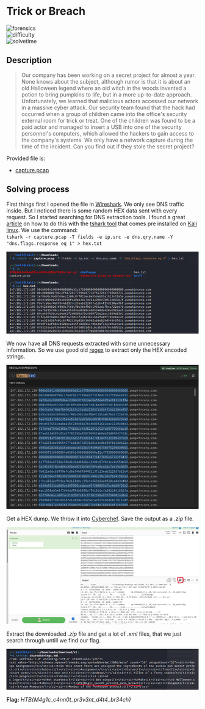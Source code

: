 # Trick or Breach

![forensics](https://img.shields.io/badge/category-forensics-brightgreen) <br>
![difficulty](https://img.shields.io/badge/difficulty-easy-green) <br>
![solvetime](https://img.shields.io/badge/solved-durring%20event-green)

## Description

> Our company has been working on a secret project for almost a year. None knows about the subject, although rumor is that it is about an old Halloween legend where an old witch in the woods invented a potion to bring pumpkins to life, but in a more up-to-date approach. Unfortunately, we learned that malicious actors accessed our network in a massive cyber attack. Our security team found that the hack had occurred when a group of children came into the office's security external room for trick or treat. One of the children was found to be a paid actor and managed to insert a USB into one of the security personnel's computers, which allowed the hackers to gain access to the company's systems. We only have a network capture during the time of the incident. Can you find out if they stole the secret project?

Provided file is:
- [capture.pcap](capture.pcap)

## Solving process

First things first I opened the file in [Wireshark](https://www.wireshark.org/). We only see DNS traffic inside. But I noticed there is some random HEX data sent with every request. So I started searching for DNS extraction tools. I found a great [article](https://www.netresec.com/?page=Blog&month=2012-06&post=Extracting-DNS-queries) on how to do this with the [tshark tool](https://www.wireshark.org/docs/man-pages/tshark.html) that comes pre installed on [Kali linux](https://www.kali.org/). We use the command: <br>
    `tshark -r capture.pcap -T fields -e ip.src -e dns.qry.name -Y "dns.flags.response eq 1" > hex.txt`

![tshark](images/dns_requests.png)

We now have all DNS requests extracted with some unnecessary information. So we use good old [regex](https://regex101.com/) to extract only the HEX encoded strings.

![regex](images/regex.png)

Get a HEX dump. We throw it into [Cyberchef](https://cyberchef.org). Save the output as a *.zip* file.

![cyberchef](images/get_file.png)

Extract the downloaded *.zip* file and get a lot of *.xml* files, that we just search through untill we find our flag.

![flag](images/find_flag.png)

**Flag:** *HTB{M4g1c_c4nn0t_pr3v3nt_d4t4_br34ch}*
